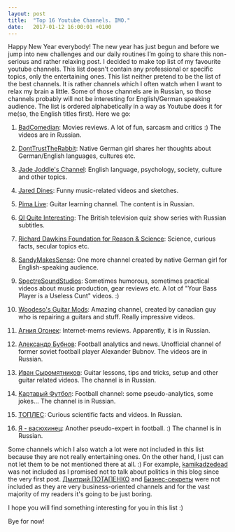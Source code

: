 ```yaml
---
layout: post
title:  "Top 16 Youtube Channels. IMO."
date:   2017-01-12 16:00:01 +0100
---
```

Happy New Year everybody! The new year has just begun and before we jump into
new challenges and our daily routines I’m going to share this non-serious and
rather relaxing post. I decided to make top list of my favourite youtube
channels. This list doesn't contain any professional or specific topics, only
the entertaining ones. This list neither pretend to be the list of the best
channels. It is rather channels which I often watch when I want to relax my
brain a little. Some of those channels are in Russian, so those channels
probably will not be interesting for English/German speaking audience. The list
is ordered alphabetically in a way as Youtube does it for me(so, the English
titles first). Here we go:

1. [BadComedian](https://www.youtube.com/channel/UC6cqazSR6CnVMClY0bJI0Lg):
    Movies reviews. A lot of fun, sarcasm and critics :) The videos are in Russian.

2. [DontTrustTheRabbit](https://www.youtube.com/channel/UC1-MpIG20o6kzsu1I5SLXpQ):
    Native German girl shares her thoughts about German/English languages,
    cultures etc.

3. [Jade Joddle's Channel](https://www.youtube.com/channel/UC0MJBC99PMd86hDbaRTFmWg):
    English language, psychology, society, culture and other topics.

4. [Jared Dines](https://www.youtube.com/channel/UCJcYRr8rpsxVPfWA5vkuxFw):
    Funny music-related videos and sketches.

5. [Pima Live](https://www.youtube.com/channel/UCEb4vwhFFJcO8w-TrR8iRNw): Guitar
    learning channel. The content is in Russian.

6. [QI Quite Interesting](https://www.youtube.com/channel/UCtk3OPc31bHfVvvzC5ru04w):
    The British television quiz show series with Russian subtitles.

7. [Richard Dawkins Foundation for Reason & Science](https://www.youtube.com/user/richarddawkinsdotnet/videos):
    Science, curious facts, secular topics etc.

8. [SandyMakesSense](https://www.youtube.com/channel/UCHGStxgm6fOP_p9TdIYJiLg):
    One more channel created by native German girl for English-speaking audience.

9. [SpectreSoundStudios](https://www.youtube.com/channel/UC-f76NUQN5M-Z0cd0MOP5xw):
    Sometimes humorous, sometimes practical videos about music production, gear
    reviews etc. A lot of "Your Bass Player is a Useless Cunt" videos. :)

10. [Woodeso's Guitar Mods](https://www.youtube.com/channel/UCNk-8pDv1tGMRml9b472qsQ): Amazing
    channel, created by canadian guy who is repairing a guitars and stuff. Really impressive videos.

11. [Агния Огонек](https://www.youtube.com/channel/UCD8cMdbEEcdIJsVtvwm836w): Internet-mems
    reviews. Apparently, it is in Russian.

12. [Александр Бубнов](https://www.youtube.com/channel/UCj49b9QYnEu_oqy-1HyXG8A):
    Football analytics and news. Unofficial channel of former soviet football
    player Alexander Bubnov. The videos are in Russian.

13. [Иван Сыромятников](https://www.youtube.com/channel/UCHImITX13FKpk7tPk8kO7-w):
    Guitar lessons, tips and tricks, setup and other guitar related videos.
    The channel is in Russian.

14. [Картавый Футбол](https://www.youtube.com/channel/UCYKXkKRqQqCoIAHG0_N32QQ):
    Football channel: some pseudo-analytics, some jokes… The channel is in Russian.

15. [ТОПЛЕС](https://www.youtube.com/channel/UC2Ru64PHqW4FxoP0xhQRvJg): Curious
    scientific facts and videos. In Russian.

16. [Я - васюхинец](https://www.youtube.com/channel/UCgG-B2hs6kjh4Fv_uNYukZQ):
    Another pseudo-expert in football. :) The channel is in Russian.


Some channels which I also watch a lot were not included in this list because
they are not really entertaining ones. On the other hand, I just can not let
them to be not mentioned there at all. :) For example, [kamikadzedead](https://www.youtube.com/channel/UCDbsY8C1eQJ5t6KBv9ds-ag)
was not included as I promised not to talk about politics in this blog since the very first post.
[Дмитрий ПОТАПЕНКО](https://www.youtube.com/channel/UC54SBo5_usXGEoybX1ZVETQ) and
[Бизнес-секреты](https://www.youtube.com/channel/UC_ErLqdnmXGMH-pccUQjwyA)
were not included as they are very business-oriented channels and for the vast
majority of my readers it's going to be just boring.

I hope you will find something interesting for you in this list :)

Bye for now!
